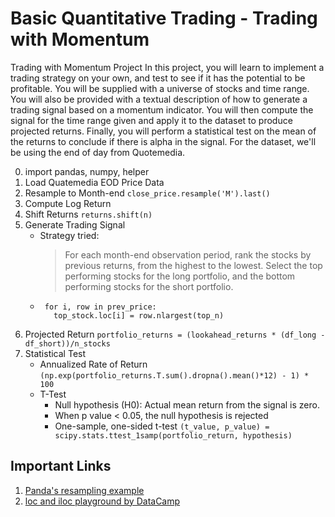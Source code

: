 # Basic Quantitative Trading - Trading with Momentum

Trading with Momentum Project
In this project, you will learn to implement a trading strategy on your own, and test to see if it has the potential to be profitable. You will be supplied with a universe of stocks and time range. You will also be provided with a textual description of how to generate a trading signal based on a momentum indicator. You will then compute the signal for the time range given and apply it to the dataset to produce projected returns. Finally, you will perform a statistical test on the mean of the returns to conclude if there is alpha in the signal. For the dataset, we'll be using the end of day from Quotemedia.


0. import pandas, numpy, helper
1. Load Quatemedia EOD Price Data
2. Resample to Month-end `close_price.resample('M').last()`
3. Compute Log Return
4. Shift Returns `returns.shift(n)`
5. Generate Trading Signal
   * Strategy tried:
        > For each month-end observation period, rank the stocks by previous returns, from the highest to the lowest. Select the top performing stocks for the long portfolio, and the bottom performing stocks for the short portfolio.
   * ```
      for i, row in prev_price:
        top_stock.loc[i] = row.nlargest(top_n)
     ```
6. Projected Return `portfolio_returns = (lookahead_returns * (df_long - df_short))/n_stocks`
7. Statistical Test
   * Annualized Rate of Return `(np.exp(portfolio_returns.T.sum().dropna().mean()*12) - 1) * 100`
   * T-Test
     * Null hypothesis (H0): Actual mean return from the signal is zero.
     * When p value < 0.05, the null hypothesis is rejected
     * One-sample, one-sided t-test `(t_value, p_value) = scipy.stats.ttest_1samp(portfolio_return, hypothesis)`

## Important Links

1. [Panda's resampling example](https://towardsdatascience.com/using-the-pandas-resample-function-a231144194c4)
2. [loc and iloc playground by DataCamp](https://campus.datacamp.com/courses/intermediate-python/dictionaries-pandas?ex=17)
